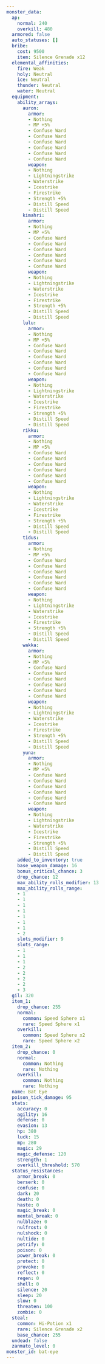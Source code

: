 ```yaml
---
monster_data:
  ap:
    normal: 240
    overkill: 480
  armored: false
  auto_statuses: []
  bribe:
    cost: 9500
    item: Silence Grenade x12
  elemental_affinities:
    fire: Weak
    holy: Neutral
    ice: Neutral
    thunder: Neutral
    water: Neutral
  equipment:
    ability_arrays:
      auron:
        armor:
        - Nothing
        - MP +5%
        - Confuse Ward
        - Confuse Ward
        - Confuse Ward
        - Confuse Ward
        - Confuse Ward
        - Confuse Ward
        weapon:
        - Nothing
        - Lightningstrike
        - Waterstrike
        - Icestrike
        - Firestrike
        - Strength +5%
        - Distill Speed
        - Distill Speed
      kimahri:
        armor:
        - Nothing
        - MP +5%
        - Confuse Ward
        - Confuse Ward
        - Confuse Ward
        - Confuse Ward
        - Confuse Ward
        - Confuse Ward
        weapon:
        - Nothing
        - Lightningstrike
        - Waterstrike
        - Icestrike
        - Firestrike
        - Strength +5%
        - Distill Speed
        - Distill Speed
      lulu:
        armor:
        - Nothing
        - MP +5%
        - Confuse Ward
        - Confuse Ward
        - Confuse Ward
        - Confuse Ward
        - Confuse Ward
        - Confuse Ward
        weapon:
        - Nothing
        - Lightningstrike
        - Waterstrike
        - Icestrike
        - Firestrike
        - Strength +5%
        - Distill Speed
        - Distill Speed
      rikku:
        armor:
        - Nothing
        - MP +5%
        - Confuse Ward
        - Confuse Ward
        - Confuse Ward
        - Confuse Ward
        - Confuse Ward
        - Confuse Ward
        weapon:
        - Nothing
        - Lightningstrike
        - Waterstrike
        - Icestrike
        - Firestrike
        - Strength +5%
        - Distill Speed
        - Distill Speed
      tidus:
        armor:
        - Nothing
        - MP +5%
        - Confuse Ward
        - Confuse Ward
        - Confuse Ward
        - Confuse Ward
        - Confuse Ward
        - Confuse Ward
        weapon:
        - Nothing
        - Lightningstrike
        - Waterstrike
        - Icestrike
        - Firestrike
        - Strength +5%
        - Distill Speed
        - Distill Speed
      wakka:
        armor:
        - Nothing
        - MP +5%
        - Confuse Ward
        - Confuse Ward
        - Confuse Ward
        - Confuse Ward
        - Confuse Ward
        - Confuse Ward
        weapon:
        - Nothing
        - Lightningstrike
        - Waterstrike
        - Icestrike
        - Firestrike
        - Strength +5%
        - Distill Speed
        - Distill Speed
      yuna:
        armor:
        - Nothing
        - MP +5%
        - Confuse Ward
        - Confuse Ward
        - Confuse Ward
        - Confuse Ward
        - Confuse Ward
        - Confuse Ward
        weapon:
        - Nothing
        - Lightningstrike
        - Waterstrike
        - Icestrike
        - Firestrike
        - Strength +5%
        - Distill Speed
        - Distill Speed
    added_to_inventory: true
    base_weapon_damage: 16
    bonus_critical_chance: 3
    drop_chance: 12
    max_ability_rolls_modifier: 13
    max_ability_rolls_range:
    - 1
    - 1
    - 1
    - 1
    - 1
    - 1
    - 1
    - 2
    slots_modifier: 9
    slots_range:
    - 1
    - 1
    - 1
    - 2
    - 2
    - 2
    - 2
    - 3
  gil: 320
  item_1:
    drop_chance: 255
    normal:
      common: Speed Sphere x1
      rare: Speed Sphere x1
    overkill:
      common: Speed Sphere x2
      rare: Speed Sphere x2
  item_2:
    drop_chance: 0
    normal:
      common: Nothing
      rare: Nothing
    overkill:
      common: Nothing
      rare: Nothing
  name: Bat Eye
  poison_tick_damage: 95
  stats:
    accuracy: 0
    agility: 16
    defense: 0
    evasion: 13
    hp: 380
    luck: 15
    mp: 280
    magic: 29
    magic_defense: 120
    strength: 1
    overkill_threshold: 570
  status_resistances:
    armor_break: 0
    berserk: 0
    confuse: 0
    dark: 20
    death: 0
    haste: 0
    magic_break: 0
    mental_break: 0
    nulblaze: 0
    nulfrost: 0
    nulshock: 0
    nultide: 0
    petrify: 0
    poison: 0
    power_break: 0
    protect: 0
    provoke: 0
    reflect: 0
    regen: 0
    shell: 0
    silence: 20
    sleep: 20
    slow: 0
    threaten: 100
    zombie: 0
  steal:
    common: Hi-Potion x1
    rare: Silence Grenade x2
    base_chance: 255
  undead: false
  zanmato_level: 0
monster_id: bat-eye
---
```

